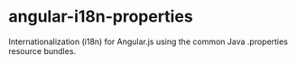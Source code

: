 angular-i18n-properties
=======================

Internationalization (i18n) for Angular.js using the common Java .properties resource bundles.

